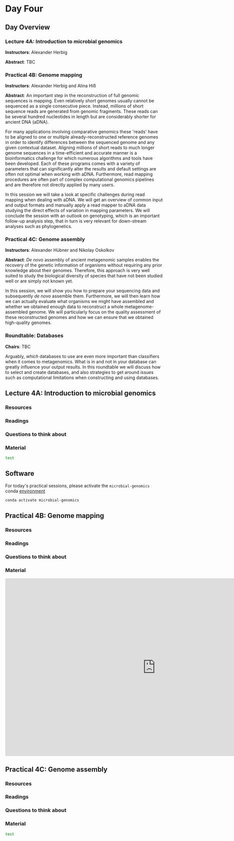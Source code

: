 # Day Four

## Day Overview

### Lecture 4A: Introduction to microbial genomics

**Instructors**: Alexander Herbig

**Abstract**: TBC

### Practical 4B: Genome mapping

**Instructors**: Alexander Herbig and Alina Hiß

**Abstract**: An important step in the reconstruction of full genomic sequences is mapping. Even relatively short genomes usually cannot be sequenced as a single consecutive piece. Instead, millions of short sequence reads are generated from genomic fragments. These reads can be several hundred nucleotides in length but are considerably shorter for ancient DNA (aDNA).

For many applications involving comparative genomics these 'reads' have to be aligned to one or multiple already-reconstructed reference genomes in order to identify differences between the sequenced genome and any given contextual dataset. Aligning millions of short reads to much longer genome sequences in a time-efficient and accurate manner is a bioinformatics challenge for which numerous algorithms and tools have been developed. Each of these programs comes with a variety of parameters that can significantly alter the results and default settings are often not optimal when working with aDNA. Furthermore, read mapping procedures are often part of complex computational genomics pipelines and are therefore not directly applied by many users.

In this session we will take a look at specific challenges during read mapping when dealing with aDNA. We will get an overview of common input and output formats and manually apply a read mapper to aDNA data studying the direct effects of variation in mapping parameters. We will conclude the session with an outlook on genotyping, which is an important follow-up analysis step, that in turn is very relevant for down-stream analyses such as phylogenetics.

### Practical 4C: Genome assembly

**Instructors**: Alexander Hübner and Nikolay Oskolkov

**Abstract**: _De novo_ assembly of ancient metagenomic samples enables the recovery of the genetic information of organisms without requiring any prior knowledge about their genomes. Therefore, this approach is very well suited to study the biological diversity of species that have not been studied well or are simply not known yet.

In this session, we will show you how to prepare your sequencing data and subsequently _de novo_ assemble them. Furthermore, we will then learn how we can actually evaluate what organisms we might have assembled and whether we obtained enough data to reconstruct a whole metagenome-assembled genome. We will particularly focus on the quality assessment of these reconstructed genomes and how we can ensure that we obtained high-quality genomes.

### Roundtable: Databases

**Chairs**: TBC

Arguably, _which_ databases to use are even more important than classifiers when it comes to metagenomics. What is in and not in your database can greatly influence your output results. In this roundtable we will discuss how to select and create databases, and also strategies to get around issues such as computational limitations when constructing and using databases.

## Lecture 4A: Introduction to microbial genomics

### Resources

### Readings

### Questions to think about

### Material

```bash
test
```

## Software

For today's practical sessions, please activate the `microbial-genomics` conda [environment](2022/resources#software-and-data)

```bash
conda activate microbial-genomics
```

## Practical 4B: Genome mapping

### Resources

### Readings

### Questions to think about

### Material

<iframe src="https://docs.google.com/presentation/d/e/2PACX-1vSJ9ZUd53kHpZkROVNy_RDIv6XhtbHF5w_WAtEDm6_ZXb2zf0v8DZHLYIWyzzWjFc1fPn7J9fI8n_bN/embed?start=true&loop=true&delayms=10000" frameborder="0" width="960" height="569" allowfullscreen="true" mozallowfullscreen="true" webkitallowfullscreen="true"></iframe>

## Practical 4C: Genome assembly

### Resources

### Readings

### Questions to think about

### Material

```bash
test
```
